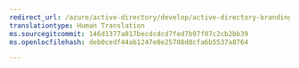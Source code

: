 ```yaml
---
redirect_url: /azure/active-directory/develop/active-directory-branding-guidelines
translationtype: Human Translation
ms.sourcegitcommit: 146d1377a017becdcdcd7fed7b97f07c2cb2bb39
ms.openlocfilehash: deb0cedf44ab1247e0e25708d8cfa6b5537a8764

---
```



<!--HONumber=Jan17_HO3-->


